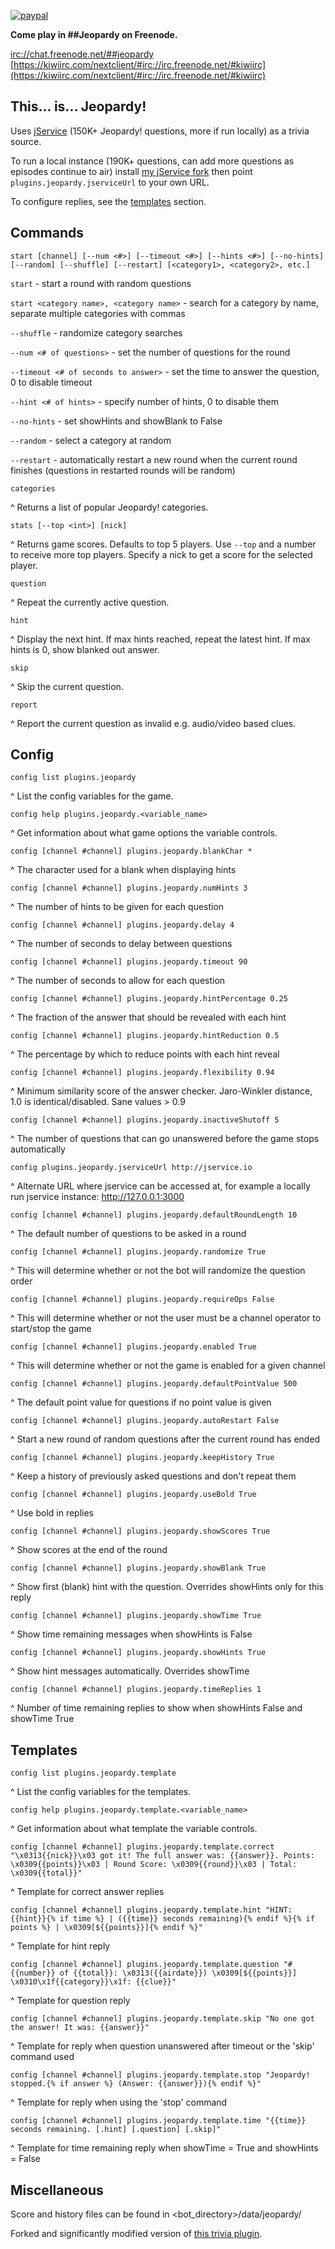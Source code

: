 [![paypal](https://www.paypalobjects.com/en_US/i/btn/btn_donateCC_LG.gif)](https://www.paypal.com/cgi-bin/webscr?cmd=_s-xclick&hosted_button_id=T8E56M6SP9JH2)

**Come play in ##Jeopardy on Freenode.**

[irc://chat.freenode.net/##jeopardy](irc://chat.freenode.net/##jeopardy)</br>
[https://kiwiirc.com/nextclient/#irc://irc.freenode.net/#kiwiirc](https://kiwiirc.com/nextclient/#irc://irc.freenode.net/#kiwiirc)


## This... is... Jeopardy!

Uses [jService](http://jservice.io) (150K+ Jeopardy! questions, more if run locally) as a trivia source.

To run a local instance (190K+ questions, can add more questions as episodes continue to air) install [my jService fork](https://github.com/oddluck/jService) then point `plugins.jeopardy.jserviceUrl` to your own URL.

To configure replies, see the [templates](#templates) section.


## Commands

```
start [channel] [--num <#>] [--timeout <#>] [--hints <#>] [--no-hints] [--random] [--shuffle] [--restart] [<category1>, <category2>, etc.]
```
`start` - start a round with random questions

`start <category name>, <category name>` - search for a category by name, separate multiple categories with commas

`--shuffle` - randomize category searches

`--num <# of questions>` - set the number of questions for the round

`--timeout <# of seconds to answer>` - set the time to answer the question, 0 to disable timeout

`--hint <# of hints>` - specify number of hints, 0 to disable them

`--no-hints` - set showHints and showBlank to False

`--random` - select a category at random

`--restart` - automatically restart a new round when the current round finishes (questions in restarted rounds will be random)

```
categories
```
^ Returns a list of popular Jeopardy! categories.

```
stats [--top <int>] [nick]
```
^ Returns game scores. Defaults to top 5 players. Use `--top` and a number to receive more top players. Specify a nick to get a score for the selected player.

```
question
```
^ Repeat the currently active question.

```
hint
```
^ Display the next hint. If max hints reached, repeat the latest hint. If max hints is 0, show blanked out answer.

```
skip
```
^ Skip the current question.

```
report
```
^ Report the current question as invalid e.g. audio/video based clues.


## Config

```
config list plugins.jeopardy
```
^ List the config variables for the game.

```
config help plugins.jeopardy.<variable_name>
```
^ Get information about what game options the variable controls.

```
config [channel #channel] plugins.jeopardy.blankChar *
```
^ The character used for a blank when displaying hints

```
config [channel #channel] plugins.jeopardy.numHints 3
```
^ The number of hints to be given for each question

```
config [channel #channel] plugins.jeopardy.delay 4
```
^ The number of seconds to delay between questions

```
config [channel #channel] plugins.jeopardy.timeout 90
```
^ The number of seconds to allow for each question

```
config [channel #channel] plugins.jeopardy.hintPercentage 0.25
```
^ The fraction of the answer that should be revealed with each hint

```
config [channel #channel] plugins.jeopardy.hintReduction 0.5
```
^ The percentage by which to reduce points with each hint reveal

```
config [channel #channel] plugins.jeopardy.flexibility 0.94
```
^ Minimum similarity score of the answer checker. Jaro-Winkler distance, 1.0 is identical/disabled. Sane values > 0.9

```
config [channel #channel] plugins.jeopardy.inactiveShutoff 5
```
^ The number of questions that can go unanswered before the game stops automatically

```
config plugins.jeopardy.jserviceUrl http://jservice.io
```
^ Alternate URL where jservice can be accessed at, for example a locally run jservice instance: http://127.0.0.1:3000

```
config [channel #channel] plugins.jeopardy.defaultRoundLength 10
```
^ The default number of questions to be asked in a round

```
config [channel #channel] plugins.jeopardy.randomize True
```
^ This will determine whether or not the bot will randomize the question order

```
config [channel #channel] plugins.jeopardy.requireOps False
```
^ This will determine whether or not the user must be a channel operator to start/stop the game

```
config [channel #channel] plugins.jeopardy.enabled True
```
^ This will determine whether or not the game is enabled for a given channel

```
config [channel #channel] plugins.jeopardy.defaultPointValue 500
```
^ The default point value for questions if no point value is given

```
config [channel #channel] plugins.jeopardy.autoRestart False
```
^ Start a new round of random questions after the current round has ended

```
config [channel #channel] plugins.jeopardy.keepHistory True
```
^ Keep a history of previously asked questions and don't repeat them

```
config [channel #channel] plugins.jeopardy.useBold True
```
^ Use bold in replies

```
config [channel #channel] plugins.jeopardy.showScores True
```
^ Show scores at the end of the round

```
config [channel #channel] plugins.jeopardy.showBlank True
```
^ Show first (blank) hint with the question. Overrides showHints only for this reply

```
config [channel #channel] plugins.jeopardy.showTime True
```
^ Show time remaining messages when showHints is False

```
config [channel #channel] plugins.jeopardy.showHints True
```
^ Show hint messages automatically. Overrides showTime

```
config [channel #channel] plugins.jeopardy.timeReplies 1
```
^ Number of time remaining replies to show when showHints False and showTime True


## Templates

```
config list plugins.jeopardy.template
```
^ List the config variables for the templates.

```
config help plugins.jeopardy.template.<variable_name>
```
^ Get information about what template the variable controls.

```
config [channel #channel] plugins.jeopardy.template.correct "\x0313{{nick}}\x03 got it! The full answer was: {{answer}}. Points: \x0309{{points}}\x03 | Round Score: \x0309{{round}}\x03 | Total: \x0309{{total}}"
```
^ Template for correct answer replies

```
config [channel #channel] plugins.jeopardy.template.hint "HINT: {{hint}}{% if time %} | ({{time}} seconds remaining){% endif %}{% if points %} | \x0309[${{points}}]{% endif %}"
```
^ Template for hint reply

```
config [channel #channel] plugins.jeopardy.template.question "#{{number}} of {{total}}: \x0313({{airdate}}) \x0309[${{points}}] \x0310\x1f{{category}}\x1f: {{clue}}"
```
^ Template for question reply

```
config [channel #channel] plugins.jeopardy.template.skip "No one got the answer! It was: {{answer}}"
```
^ Template for reply when question unanswered after timeout or the 'skip' command used

```
config [channel #channel] plugins.jeopardy.template.stop "Jeopardy! stopped.{% if answer %} (Answer: {{answer}}){% endif %}"
```
^ Template for reply when using the 'stop' command

```
config [channel #channel] plugins.jeopardy.template.time "{{time}} seconds remaining. [.hint] [.question] [.skip]"
```
^ Template for time remaining reply when showTime = True and showHints = False



## Miscellaneous

Score and history files can be found in <bot_directory>/data/jeopardy/

Forked and significantly modified version of [this trivia plugin](https://github.com/ProgVal/Supybot-plugins/tree/master/Trivia).

